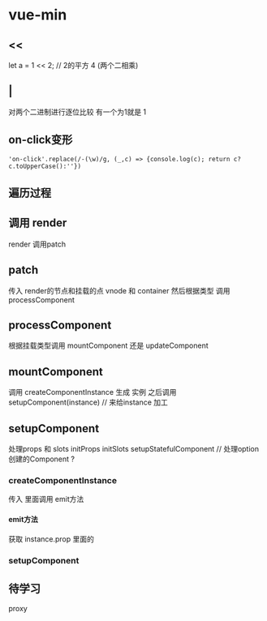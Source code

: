 # vue-min

## <<

let a = 1 << 2; // 2的平方 4 (两个二相乘)

## |

对两个二进制进行逐位比较 有一个为1就是 1

## on-click变形

`'on-click'.replace(/-(\w)/g, (_,c) => {console.log(c); return c? c.toUpperCase():''})`

## 遍历过程

## 调用 render
render 调用patch
## patch

传入 render的节点和挂载的点
vnode 和 container
然后根据类型 调用 processComponent
## processComponent
根据挂载类型调用
mountComponent
还是
updateComponent
## mountComponent
调用 createComponentInstance 生成 实例
之后调用 setupComponent(instance) // 来给instance 加工
## setupComponent
处理props 和 slots
initProps
initSlots
setupStatefulComponent // 处理option创建的Component ?

### createComponentInstance

传入
里面调用 emit方法

#### emit方法

获取 instance.prop 里面的

### setupComponent


## 待学习

proxy